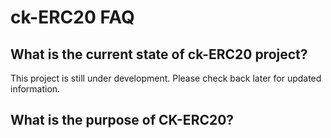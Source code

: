 
# ck-ERC20 FAQ

## What is the current state of ck-ERC20 project?

This project is still under development. Please check back later for updated information.

## What is the purpose of CK-ERC20?



